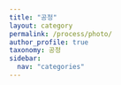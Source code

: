 ```yaml
---
title: "공정"
layout: category
permalink: /process/photo/
author_profile: true
taxonomy: 공정
sidebar:
  nav: "categories"
---
```


